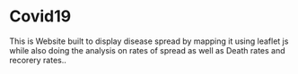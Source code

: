 # Covid19
This is Website built to display disease spread by mapping it using leaflet js while also doing the analysis on rates of spread as well as Death rates and recorery rates..
